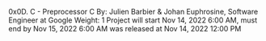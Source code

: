 0x0D. C - Preprocessor
C
 By: Julien Barbier & Johan Euphrosine, Software Engineer at Google
 Weight: 1
 Project will start Nov 14, 2022 6:00 AM, must end by Nov 15, 2022 6:00 AM
 was released at Nov 14, 2022 12:00 PM
